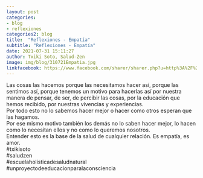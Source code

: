 ```yaml
---
layout: post
categories:
- blog
- reflexiones
categories2: blog
title:  "Reflexiones - Empatía"
subtitle: "Reflexiones - Empatía"
date: 2021-07-31 15:11:27
author: Txiki Soto, Salud-Zen
image: img/blog/310721Empatia.jpg
linkfacebook: https://www.facebook.com/sharer/sharer.php?u=http%3A%2F%2Fwww.salud-zen.com%2Fblog%2Freflexiones%2F2021%2F07%2F31%2Freflexiones-empatia.html&amp;src=sdkpreparse
---  
```

Las cosas las hacemos porque las necesitamos hacer así, porque las sentimos así, porque tenemos un motivo para hacerlas así por nuestra manera de pensar, de ser, de percibir las cosas, por la educación que hemos recibido, por nuestras vivencias y experiencias.   
Por todo esto no lo sabemos hacer mejor o hacer como otros esperan que las hagamos.  
Por ese mismo motivo también los demás no lo saben hacer mejor, lo hacen como lo necesitan ellos y no como lo queremos nosotros.  
Entender esto es la base de la salud de cualquier relación. Es empatía, es amor.   
#txikisoto   
#saludzen   
#escuelaholisticadesaludnatural   
#unproyectodeeducacionparalaconsciencia  
